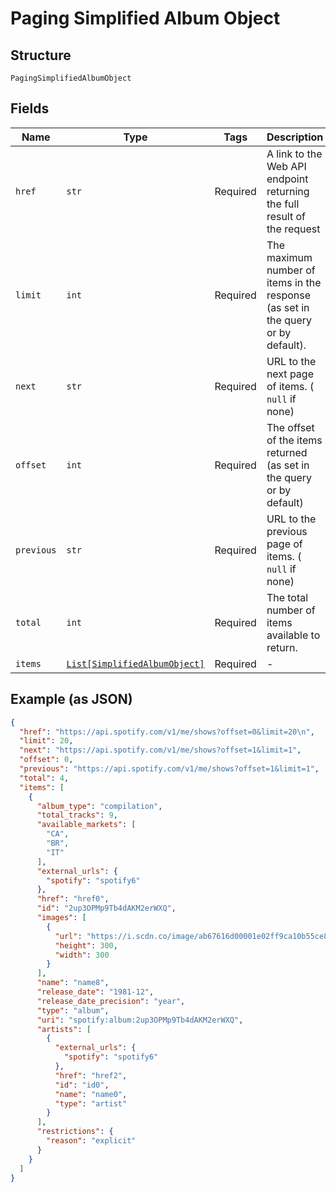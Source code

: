 
# Paging Simplified Album Object

## Structure

`PagingSimplifiedAlbumObject`

## Fields

| Name | Type | Tags | Description |
|  --- | --- | --- | --- |
| `href` | `str` | Required | A link to the Web API endpoint returning the full result of the request |
| `limit` | `int` | Required | The maximum number of items in the response (as set in the query or by default). |
| `next` | `str` | Required | URL to the next page of items. ( `null` if none) |
| `offset` | `int` | Required | The offset of the items returned (as set in the query or by default) |
| `previous` | `str` | Required | URL to the previous page of items. ( `null` if none) |
| `total` | `int` | Required | The total number of items available to return. |
| `items` | [`List[SimplifiedAlbumObject]`](../../doc/models/simplified-album-object.md) | Required | - |

## Example (as JSON)

```json
{
  "href": "https://api.spotify.com/v1/me/shows?offset=0&limit=20\n",
  "limit": 20,
  "next": "https://api.spotify.com/v1/me/shows?offset=1&limit=1",
  "offset": 0,
  "previous": "https://api.spotify.com/v1/me/shows?offset=1&limit=1",
  "total": 4,
  "items": [
    {
      "album_type": "compilation",
      "total_tracks": 9,
      "available_markets": [
        "CA",
        "BR",
        "IT"
      ],
      "external_urls": {
        "spotify": "spotify6"
      },
      "href": "href0",
      "id": "2up3OPMp9Tb4dAKM2erWXQ",
      "images": [
        {
          "url": "https://i.scdn.co/image/ab67616d00001e02ff9ca10b55ce82ae553c8228\n",
          "height": 300,
          "width": 300
        }
      ],
      "name": "name8",
      "release_date": "1981-12",
      "release_date_precision": "year",
      "type": "album",
      "uri": "spotify:album:2up3OPMp9Tb4dAKM2erWXQ",
      "artists": [
        {
          "external_urls": {
            "spotify": "spotify6"
          },
          "href": "href2",
          "id": "id0",
          "name": "name0",
          "type": "artist"
        }
      ],
      "restrictions": {
        "reason": "explicit"
      }
    }
  ]
}
```

